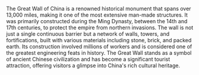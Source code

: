 The Great Wall of China is a renowned historical monument that spans over 13,000 miles, making it one of the most extensive man-made structures. It was primarily constructed during the Ming Dynasty, between the 14th and 17th centuries, to protect the empire from northern invasions. The wall is not just a single continuous barrier but a network of walls, towers, and fortifications, built with various materials including stone, brick, and packed earth. Its construction involved millions of workers and is considered one of the greatest engineering feats in history. The Great Wall stands as a symbol of ancient Chinese civilization and has become a significant tourist attraction, offering visitors a glimpse into China's rich cultural heritage.